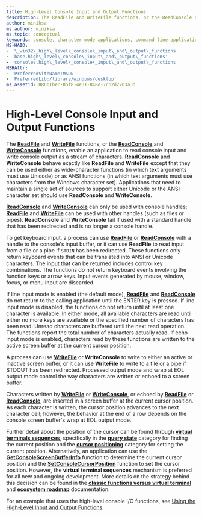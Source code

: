 ```yaml
---
title: High-Level Console Input and Output Functions
description: The ReadFile and WriteFile functions, or the ReadConsole and WriteConsole functions, enable an application to read console input and write console output as a stream of characters.
author: miniksa
ms.author: miniksa
ms.topic: conceptual
keywords: console, character mode applications, command line applications, terminal applications, console api
MS-HAID:
- '\_win32\_high\_level\_console\_input\_and\_output\_functions'
- 'base.high\_level\_console\_input\_and\_output\_functions'
- 'consoles.high\_level\_console\_input\_and\_output\_functions'
MSHAttr:
- 'PreferredSiteName:MSDN'
- 'PreferredLib:/library/windows/desktop'
ms.assetid: 086b1bec-85f8-4e31-848d-7cb2d2703a3d
---
```


# High-Level Console Input and Output Functions

The [**ReadFile**](https://msdn.microsoft.com/library/windows/desktop/aa365467) and [**WriteFile**](https://msdn.microsoft.com/library/windows/desktop/aa365747) functions, or the [**ReadConsole**](readconsole.md) and [**WriteConsole**](writeconsole.md) functions, enable an application to read console input and write console output as a stream of characters. **ReadConsole** and **WriteConsole** behave exactly like **ReadFile** and **WriteFile** except that they can be used either as wide-character functions (in which text arguments must use Unicode) or as ANSI functions (in which text arguments must use characters from the Windows character set). Applications that need to maintain a single set of sources to support either Unicode or the ANSI character set should use **ReadConsole** and **WriteConsole**.

[**ReadConsole**](readconsole.md) and [**WriteConsole**](writeconsole.md) can only be used with console handles; [**ReadFile**](https://msdn.microsoft.com/library/windows/desktop/aa365467) and [**WriteFile**](https://msdn.microsoft.com/library/windows/desktop/aa365747) can be used with other handles (such as files or pipes). **ReadConsole** and **WriteConsole** fail if used with a standard handle that has been redirected and is no longer a console handle.

To get keyboard input, a process can use [**ReadFile**](https://msdn.microsoft.com/library/windows/desktop/aa365467) or [**ReadConsole**](readconsole.md) with a handle to the console's input buffer, or it can use **ReadFile** to read input from a file or a pipe if `STDIN` has been redirected. These functions only return keyboard events that can be translated into ANSI or Unicode characters. The input that can be returned includes control key combinations. The functions do not return keyboard events involving the function keys or arrow keys. Input events generated by mouse, window, focus, or menu input are discarded.

If line input mode is enabled (the default mode), [**ReadFile**](https://msdn.microsoft.com/library/windows/desktop/aa365467) and [**ReadConsole**](readconsole.md) do not return to the calling application until the ENTER key is pressed. If line input mode is disabled, the functions do not return until at least one character is available. In either mode, all available characters are read until either no more keys are available or the specified number of characters has been read. Unread characters are buffered until the next read operation. The functions report the total number of characters actually read. If echo input mode is enabled, characters read by these functions are written to the active screen buffer at the current cursor position.

A process can use [**WriteFile**](https://msdn.microsoft.com/library/windows/desktop/aa365747) or **WriteConsole** to write to either an active or inactive screen buffer, or it can use **WriteFile** to write to a file or a pipe if STDOUT has been redirected. Processed output mode and wrap at EOL output mode control the way characters are written or echoed to a screen buffer.

Characters written by [**WriteFile**](https://msdn.microsoft.com/library/windows/desktop/aa365747) or [**WriteConsole**](writeconsole.md), or echoed by [**ReadFile**](https://msdn.microsoft.com/library/windows/desktop/aa365467) or [**ReadConsole**](readconsole.md), are inserted in a screen buffer at the current cursor position. As each character is written, the cursor position advances to the next character cell; however, the behavior at the end of a row depends on the console screen buffer's wrap at EOL output mode.

Further detail about the position of the cursor can be found through **[virtual terminals sequences](console-virtual-terminal-sequences.md)**, specifically in the **[query state](console-virtual-terminal-sequences#query-state)** category for finding the current position and the **[cursor positioning](console-virtual-terminal-sequences#cursor-positioning)** category for setting the current position. Alternatively, an application can use the [**GetConsoleScreenBufferInfo**](getconsolescreenbufferinfo.md) function to determine the current cursor position and the [**SetConsoleCursorPosition**](setconsolecursorposition.md) function to set the cursor position. However, the **virtual terminal sequences** mechanism is preferred for all new and ongoing development. More details on the strategy behind this decision can be found in the **[classic functions versus virtual terminal](classic-vs-vt.md)** and **[ecosystem roadmap](ecosystem-roadmap.md)** documentation.

For an example that uses the high-level console I/O functions, see [Using the High-Level Input and Output Functions](using-the-high-level-input-and-output-functions.md).
